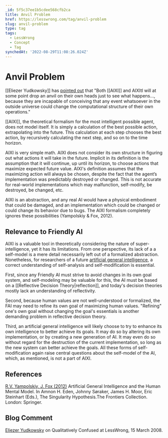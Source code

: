 ```yaml
---
_id: 5f5c37ee1b5cdee568cfb2ca
title: Anvil Problem
href: https://lesswrong.com/tag/anvil-problem
slug: anvil-problem
type: tag
tags:
  - LessWrong
  - Concept
  - Tag
synchedAt: '2022-08-29T11:08:26.024Z'
---
```


# Anvil Problem

[[Eliezer Yudkowsky]] has [pointed out](http://lesswrong.com/lw/om/qualitatively_confused/iqd) that "Both [[AIXI]] and AIXItl will at some point drop an anvil on their own heads just to see what happens…, because they are incapable of conceiving that any event whatsoever in the outside universe could change the computational structure of their own operations."

[[AIXI]], the theoretical formalism for the most intelligent possible agent, does not model itself. It is simply a calculation of the best possible action, extrapolating into the future. This calculation at each step chooses the best action, by recursively calculating the next step, and so on to the time horizon.

AIXI is very simple math. AIXI does not consider its own structure in figuring out what actions it will take in the future. Implicit in its definition is the assumption that it will continue, up until its horizon, to choose actions that maximize expected future value. AIXI's definition assumes that the maximizing action will always be chosen, despite the fact that the agent’s implementation was predictably destroyed or changed. This is not accurate for real-world implementations which may malfunction, self-modify, be destroyed, be changed, etc.

AIXI is an abstraction, and any real AI would have a physical embodiment that could be damaged, and an implementation which could be changed or could change its behavior due to bugs. The AIXI formalism completely ignores these possibilities (Yampolskiy & Fox, 2012).

## Relevance to Friendly AI

AIXI is a valuable tool in theoretically considering the nature of super-intelligence, yet it has its limitations. From one perspective, its lack of a a self-model is a mere detail necessarily left out of a formalized abstraction. Nonetheless, for researchers of a future [artificial general intelligence](https://wiki.lesswrong.com/wiki/Friendly_AI), a correct understanding of self-analysis and self-modification is essential.

First, since any Friendly AI must strive to avoid changes in its own goal system, and self-modeling may be valuable for this, the AI must be based on a [[Reflective Decision Theory|reflection]], and today's decision theories mostly lack an understanding of reflectivity.

Second, because human values are not well-understood or formalized, the FAI may need to refine its own goal of maximizing human values. "Refining" one's own goal without changing the goal's essentials is another demanding problem in reflective decision theory.

Third, an artificial general intelligence will likely choose to try to enhance its own intelligence to better achieve its goals. It may do so by altering its own implementation, or by creating a new generation of AI. It may even do so without regard for the destruction of the current implementation, so long as the new system can better achieve the goals. All these forms of self-modification again raise central questions about the self-model of the AI, which, as mentioned, is not a part of AIXI.

## References

[R.V. Yampolskiy, J. Fox (2012)](http://joshuafox.com/media/YampolskiyFox__AGIAndTheHumanModel.pdf) Artificial General Intelligence and the Human Mental Model. In Amnon H. Eden, Johnny Søraker, James H. Moor, Eric Steinhart (Eds.), The Singularity Hypothesis.The Frontiers Collection. London: Springer.

## Blog Comment

[Eliezer Yudkowsky](http://lesswrong.com/lw/om/qualitatively_confused/iqd) on Qualitatively Confused at LessWrong, 15 March 2008.
